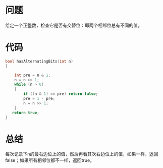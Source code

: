 # 问题
给定一个正整数，检查它是否有交替位：即两个相邻位总有不同的值。
# 代码
```c
bool hasAlternatingBits(int n)
{

    int pre = n & 1;  
    n = n >> 1;  
    while (n > 0)
    {  
        if ((n & 1) == pre) return false;
        pre = 1 - pre;  
        n = n >> 1;
    }
   return true;
}
```
# 总结
每次记录下n的最右边位上的值，然后再看其次右边位上的值，如果一样，返回false；如果所有相邻位都不一样，返回true。
